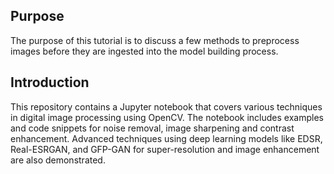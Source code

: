 ## Purpose

The purpose of this tutorial is to discuss a few methods to preprocess images before they are ingested into the model building process.

## Introduction

This repository contains a Jupyter notebook that covers various techniques in digital image processing using OpenCV. The notebook includes examples and code snippets for noise removal, image sharpening and  contrast enhancement. Advanced techniques using deep learning models like EDSR, Real-ESRGAN, and GFP-GAN for super-resolution and image enhancement are also demonstrated.
